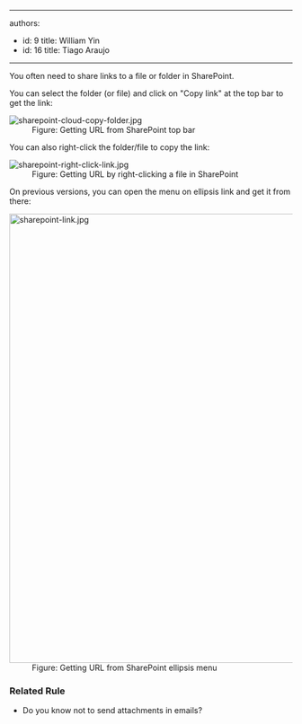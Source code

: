 

---
authors:
  - id: 9
    title: William Yin
  - id: 16
    title: Tiago Araujo
---




<span class='intro'> You often need to share&#160;links&#160;to a file or folder in SharePoint. ​<br> </span>

<p>You can select the folder (or file) and click on &quot;Copy link&quot; at the top bar to get the link&#58;<br></p><dl class="image"><dt>
      <img src="/PublishingImages/sharepoint-cloud-copy-folder.jpg" alt="sharepoint-cloud-copy-folder.jpg" />
   </dt><dd>Figure&#58; Getting URL&#160;from SharePoint top bar </dd></dl><p>You can also right-click the folder/file to copy the link&#58;<br></p><dl class="image"><dt>
      <img src="/PublishingImages/sharepoint-right-click-link.jpg" alt="sharepoint-right-click-link.jpg" />
   </dt><dd>Figure&#58; Getting URL&#160;by right-clicking a file in SharePoint 
      <br></dd></dl><p>​On previous versions, you can open the menu on ellipsis link and get it from there&#58;</p><dl class="image"><dt>
      <img src="/PublishingImages/sharepoint-link.jpg" alt="sharepoint-link.jpg" style="width&#58;800px;" />
   </dt><dd>Figure&#58; Getting URL&#160;from SharePoint ellipsis menu​<br></dd></dl><h3 class="ssw15-rteElement-H3"> Related Rule​​<br></h3><ul><li><a>Do you know not to send attachments in emails?​​</a></li></ul>


